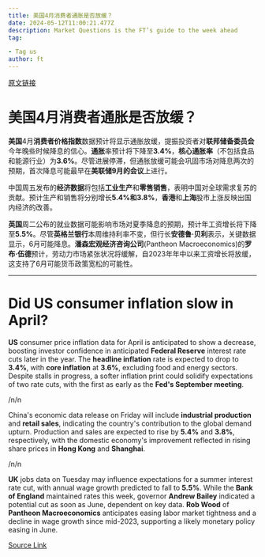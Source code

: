 ```yaml
---
title: 美国4月消费者通胀是否放缓？
date: 2024-05-12T11:00:21.477Z
description: Market Questions is the FT’s guide to the week ahead
tag: 

- Tag us
author: ft
---
```


[原文链接](https://ft.com/content/9ea80cea-602d-4319-b67d-de2c0817d6fb)

# 美国4月**消费者**通胀是否放缓？

**美国**4月**消费者价格指数**数据预计将显示通胀放缓，提振投资者对**联邦储备委员会**今年晚些时候降息的信心。**通胀**率预计将下降至**3.4%**，**核心通胀率**（不包括食品和能源行业）为**3.6%**。尽管进展停滞，但通胀放缓可能会巩固市场对降息两次的预期，首次降息可能最早在**美联储9月的会议**上进行。

中国周五发布的**经济数据**将包括**工业生产**和**零售销售**，表明中国对全球需求复苏的贡献。预计生产和销售将分别增长**5.4%**和**3.8%**，**香港**和**上海**股市上涨反映出国内经济的改善。

**英国**周二公布的就业数据可能影响市场对夏季降息的预期，预计年工资增长将下降至**5.5%**。尽管**英格兰银行**本周维持利率不变，但行长**安德鲁·贝利**表示，关键数据显示，6月可能降息。**潘森宏观经济咨询公司**(Pantheon Macroeconomics)的**罗布·伍德**预计，劳动力市场紧张状况将缓解，自2023年年中以来工资增长将放缓，这支持了6月可能货币政策宽松的可能性。

---

# Did US consumer inflation slow in April? 

**US** consumer price inflation data for April is anticipated to show a decrease, boosting investor confidence in anticipated **Federal Reserve** interest rate cuts later in the year. The **headline inflation** rate is expected to drop to **3.4%**, with **core inflation** at **3.6%**, excluding food and energy sectors. Despite stalls in progress, a softer inflation print could solidify expectations of two rate cuts, with the first as early as the **Fed's September meeting**. 

/n/n

China's economic data release on Friday will include **industrial production** and **retail sales**, indicating the country's contribution to the global demand upturn. Production and sales are expected to rise by **5.4%** and **3.8%**, respectively, with the domestic economy's improvement reflected in rising share prices in **Hong Kong** and **Shanghai**. 

/n/n

**UK** jobs data on Tuesday may influence expectations for a summer interest rate cut, with annual wage growth predicted to fall to **5.5%**. While the **Bank of England** maintained rates this week, governor **Andrew Bailey** indicated a potential cut as soon as June, dependent on key data. **Rob Wood** of **Pantheon Macroeconomics** anticipates easing labor market tightness and a decline in wage growth since mid-2023, supporting a likely monetary policy easing in June.

[Source Link](https://ft.com/content/9ea80cea-602d-4319-b67d-de2c0817d6fb)

